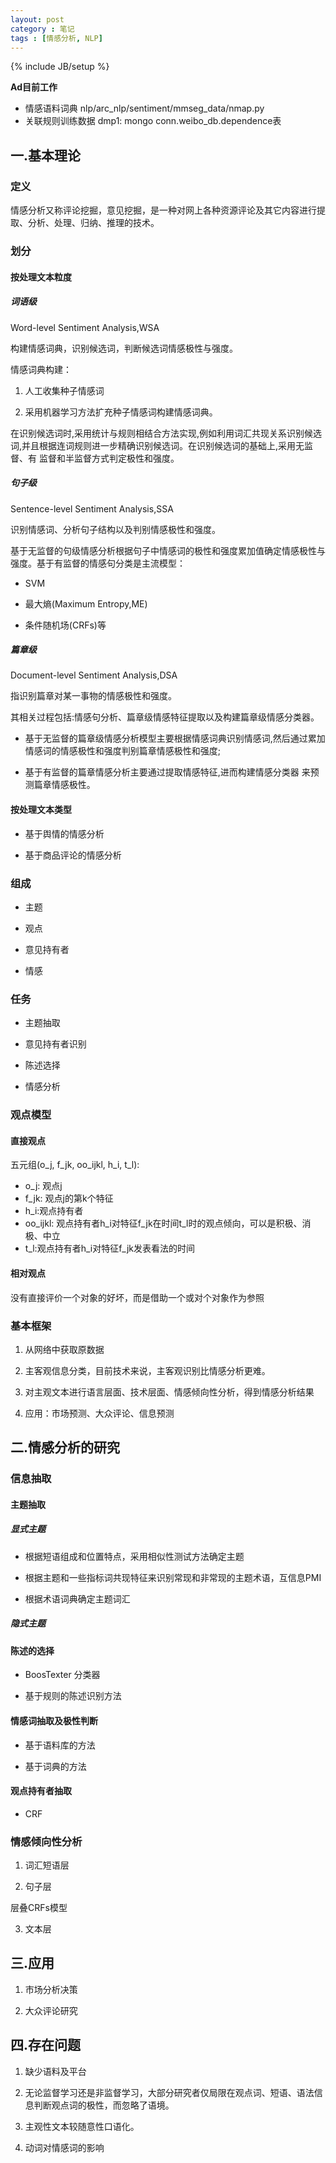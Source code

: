 ```yaml
---
layout: post
category : 笔记
tags : [情感分析, NLP]
---
```

{% include JB/setup %}

**Ad目前工作**

* 情感语料词典  nlp/arc_nlp/sentiment/mmseg_data/nmap.py
* 关联规则训练数据 dmp1: mongo conn.weibo_db.dependence表

## 一.基本理论
### 定义
情感分析又称评论挖掘，意见挖掘，是一种对网上各种资源评论及其它内容进行提取、分析、处理、归纳、推理的技术。
### 划分
#### 按处理文本粒度

##### 词语级
Word-level Sentiment Analysis,WSA

构建情感词典，识别候选词，判断候选词情感极性与强度。

情感词典构建：

1. 人工收集种子情感词

2. 采用机器学习方法扩充种子情感词构建情感词典。

在识别候选词时,采用统计与规则相结合方法实现,例如利用词汇共现关系识别候选词,并且根据连词规则进一步精确识别候选词。在识别候选词的基础上,采用无监督、有 监督和半监督方式判定极性和强度。

##### 句子级
Sentence-level Sentiment Analysis,SSA

识别情感词、分析句子结构以及判别情感极性和强度。

基于无监督的句级情感分析根据句子中情感词的极性和强度累加值确定情感极性与强度。基于有监督的情感句分类是主流模型：

* SVM

* 最大熵(Maximum Entropy,ME)

* 条件随机场(CRFs)等

##### 篇章级
Document-level Sentiment Analysis,DSA

指识别篇章对某一事物的情感极性和强度。

其相关过程包括:情感句分析、篇章级情感特征提取以及构建篇章级情感分类器。

* 基于无监督的篇章级情感分析模型主要根据情感词典识别情感词,然后通过累加情感词的情感极性和强度判别篇章情感极性和强度;

* 基于有监督的篇章情感分析主要通过提取情感特征,进而构建情感分类器 来预测篇章情感极性。


#### 按处理文本类型

* 基于舆情的情感分析

* 基于商品评论的情感分析

### 组成

* 主题

* 观点

* 意见持有者

* 情感

### 任务

* 主题抽取

* 意见持有者识别

* 陈述选择

* 情感分析

### 观点模型
#### 直接观点
五元组(o_j, f_jk, oo_ijkl, h_i, t_l):

* o_j: 观点j
* f_jk: 观点j的第k个特征
* h_i:观点持有者
* oo_ijkl: 观点持有者h_i对特征f_jk在时间t_l时的观点倾向，可以是积极、消极、中立
* t_l:观点持有者h_i对特征f_jk发表看法的时间

#### 相对观点
没有直接评价一个对象的好坏，而是借助一个或对个对象作为参照

### 基本框架

1. 从网络中获取原数据

2. 主客观信息分类，目前技术来说，主客观识别比情感分析更难。

3. 对主观文本进行语言层面、技术层面、情感倾向性分析，得到情感分析结果

4. 应用：市场预测、大众评论、信息预测

## 二.情感分析的研究
### 信息抽取
#### 主题抽取

##### 显式主题

* 根据短语组成和位置特点，采用相似性测试方法确定主题

* 根据主题和一些指标词共现特征来识别常现和非常现的主题术语，互信息PMI

* 根据术语词典确定主题词汇

##### 隐式主题
#### 陈述的选择

* BoosTexter 分类器

* 基于规则的陈述识别方法

#### 情感词抽取及极性判断

* 基于语料库的方法

* 基于词典的方法 
 
#### 观点持有者抽取

* CRF

### 情感倾向性分析

1. 词汇短语层

2. 句子层

层叠CRFs模型

3. 文本层

## 三.应用

1. 市场分析决策

2. 大众评论研究

## 四.存在问题
1. 缺少语料及平台

2. 无论监督学习还是非监督学习，大部分研究者仅局限在观点词、短语、语法信息判断观点词的极性，而忽略了语境。

3. 主观性文本较随意性口语化。

4. 动词对情感词的影响
